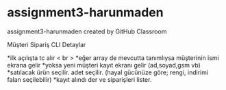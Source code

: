 # assignment3-harunmaden
assignment3-harunmaden created by GitHub Classroom

Müşteri Sipariş CLI Detaylar

*ilk açılışta tc alır < br >
*eğer array de mevcutta tanımlıysa müşterinin ismi ekrana gelir
             *yoksa yeni müşteri kayıt ekranı gelir (ad,soyad,gsm vb)
*satılacak ürün seçilir. adet seçilir. (hayal gücünüze göre; rengi, indirimi falan seçilebilir)
*kayıt alındı der ve siparişleri lister.
